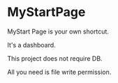 # MyStartPage

MyStart Page is your own shortcut.

It's a dashboard.

This project does not require DB.

All you need is file write permission.

